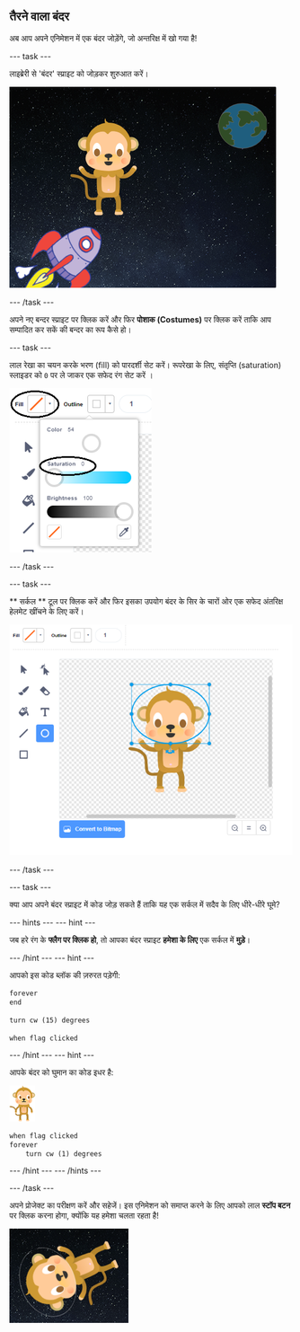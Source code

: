 ## तैरने वाला बंदर

अब आप अपने एनिमेशन में एक बंदर जोड़ेंगे, जो अन्तरिक्ष में खो गया है!

\--- task \---

लाइब्रेरी से 'बंदर' स्प्राइट को जोड़कर शुरुआत करें।

![एक बंदर स्प्राइट जोड़ना](images/space-monkey-sprite.png)

\--- /task \---

अपने नए बन्दर स्प्राइट पर क्लिक करें और फिर **पोशाक (Costumes)** पर क्लिक करें ताकि आप सम्पादित कर सकें की बन्दर का रूप कैसे हो।

\--- task \---

लाल रेखा का चयन करके भरण (fill) को पारदर्शी सेट करें। रूपरेखा के लिए, संतृप्ति (saturation) स्लाइडर को ` 0 ` पर ले जाकर एक सफेद रंग सेट करें ।

![सफेद रंग बनाएं](images/make-white.png)

\--- /task \---

\--- task \---

** सर्कल ** टूल पर क्लिक करें और फिर इसका उपयोग बंदर के सिर के चारों ओर एक सफेद अंतरिक्ष हेलमेट खींचने के लिए करें।

![बंदर अंतरिक्ष हेलमेट](images/space-monkey-edit.png)

\--- /task \---

\--- task \---

क्या आप अपने बंदर स्प्राइट में कोड जोड़ सकते हैं ताकि यह एक सर्कल में सदैव के लिए धीरे-धीरे घूमे?

\--- hints \--- \--- hint \---

जब हरे रंग के **फ्लैग पर क्लिक हो**, तो आपका बंदर स्प्राइट **हमेशा के लिए** एक सर्कल में **मुड़े**।

\--- /hint \--- \--- hint \---

आपको इस कोड ब्लॉक की ज़रुरत पड़ेगी:

```blocks3
forever
end

turn cw (15) degrees

when flag clicked
```

\--- /hint \--- \--- hint \---

आपके बंदर को घुमान का कोड इधर है:

![बंदर स्प्राइट](images/sprite-monkey.png)

```blocks3
when flag clicked
forever
    turn cw (1) degrees
```

\--- /hint \--- \--- /hints \---

\--- /task \---

अपने प्रोजेक्ट का परीक्षण करें और सहेजें। इस एनिमेशन को समाप्त करने के लिए आपको लाल **स्टॉप बटन** पर क्लिक करना होगा, क्योंकि यह हमेशा चलता रहता है!

![कताई बंदर का परीक्षण करें](images/space-spin-test.png)